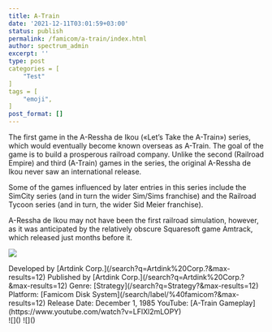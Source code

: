 ```yaml
---
title: A-Train
date: '2021-12-11T03:01:59+03:00'
status: publish
permalink: /famicom/a-train/index.html
author: spectrum_admin
excerpt: ''
type: post
categories = [
    "Test"
]
tags = [
    "emoji",
]
post_format: []
---
```

The first game in the A-Ressha de Ikou («Let’s Take the A-Train») series, which would eventually become known overseas as A-Train. The goal of the game is to build a prosperous railroad company. Unlike the second (Railroad Empire) and third (A-Train) games in the series, the original A-Ressha de Ikou never saw an international release.

Some of the games influenced by later entries in this series include the SimCity series (and in turn the wider Sim/Sims franchise) and the Railroad Tycoon series (and in turn, the wider Sid Meier franchise).

A-Ressha de Ikou may not have been the first railroad simulation, however, as it was anticipated by the relatively obscure Squaresoft game Amtrack, which released just months before it.

![](https://wsrv.nl/?url=https://images.launchbox-app.com/d7b12c90-d6d1-4a19-9e8c-0a2c4d1696c5.png&output=webp&maxage=1d)

<div class="game-info">Developed by [Artdink Corp.](/search?q=Artdink%20Corp.?&max-results=12)  
Published by [Artdink Corp.](/search?q=Artdink%20Corp.?&max-results=12)  
Genre: [Strategy](/search?q=Strategy?&max-results=12)  
Platform: [Famicom Disk System](/search/label/%40famicom?&amp;max-results=12)  
Release Date: December 1, 1985  
YouTube: [A-Train Gameplay](https://www.youtube.com/watch?v=LFlXl2mLOPY)</div><div class="game-media">![]() ![]()</div>
